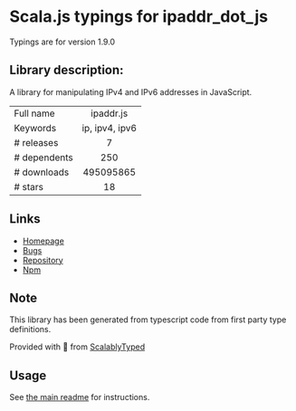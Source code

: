 
# Scala.js typings for ipaddr_dot_js

Typings are for version 1.9.0

## Library description:
A library for manipulating IPv4 and IPv6 addresses in JavaScript.

|                    |                 |
| ------------------ | :-------------: |
| Full name          | ipaddr.js |
| Keywords           | ip, ipv4, ipv6 |
| # releases         | 7 |
| # dependents       | 250 |
| # downloads        | 495095865 |
| # stars            | 18 |

## Links
- [Homepage](https://github.com/whitequark/ipaddr.js#readme)
- [Bugs](https://github.com/whitequark/ipaddr.js/issues)
- [Repository](https://github.com/whitequark/ipaddr.js)
- [Npm](https://www.npmjs.com/package/ipaddr.js)
    


## Note
This library has been generated from typescript code from first party type definitions.

Provided with :purple_heart: from [ScalablyTyped](https://github.com/oyvindberg/ScalablyTyped)

## Usage
See [the main readme](../../readme.md) for instructions.


